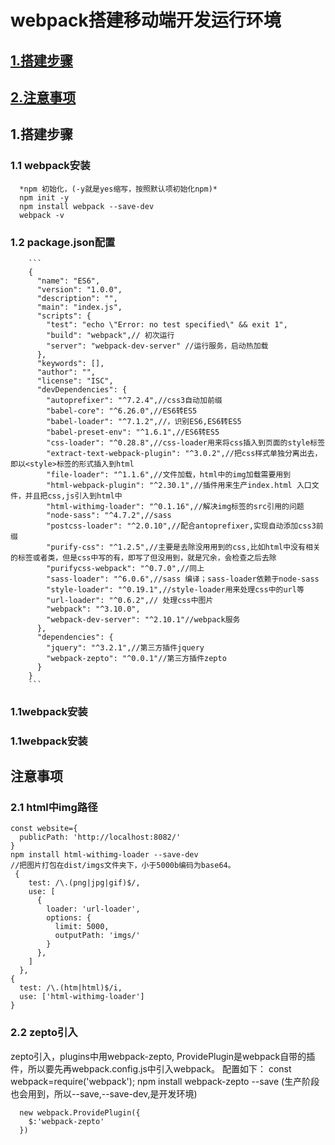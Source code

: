 # webpack搭建移动端开发运行环境
## [1.搭建步骤](#1)
## [2.注意事项](#2)

## <h2 id='1'>1.搭建步骤</h2>
### 1.1 webpack安装
      *npm 初始化，(-y就是yes缩写，按照默认项初始化npm)*
      npm init -y   
      npm install webpack --save-dev
      webpack -v
### 1.2 package.json配置
        ```
        {
          "name": "ES6",
          "version": "1.0.0",
          "description": "",
          "main": "index.js",
          "scripts": {
            "test": "echo \"Error: no test specified\" && exit 1",
            "build": "webpack",// 初次运行
            "server": "webpack-dev-server" //运行服务，启动热加载
          },
          "keywords": [],
          "author": "",
          "license": "ISC",
          "devDependencies": {
            "autoprefixer": "^7.2.4",//css3自动加前缀
            "babel-core": "^6.26.0",//ES6转ES5
            "babel-loader": "^7.1.2",//，识别ES6,ES6转ES5
            "babel-preset-env": "^1.6.1",//ES6转ES5
            "css-loader": "^0.28.8",//css-loader用来将css插入到页面的style标签
            "extract-text-webpack-plugin": "^3.0.2",//把css样式单独分离出去，即以<style>标签的形式插入到html
            "file-loader": "^1.1.6",//文件加载，html中的img加载需要用到
            "html-webpack-plugin": "^2.30.1",//插件用来生产index.html 入口文件，并且把css,js引入到html中
            "html-withimg-loader": "^0.1.16",//解决img标签的src引用的问题
            "node-sass": "^4.7.2",//sass
            "postcss-loader": "^2.0.10",//配合antoprefixer,实现自动添加css3前缀
            "purify-css": "^1.2.5",//主要是去除没用用到的css,比如html中没有相关的标签或者类，但是css中写的有，即写了但没用到，就是冗余，会检查之后去除
            "purifycss-webpack": "^0.7.0",//同上
            "sass-loader": "^6.0.6",//sass 编译；sass-loader依赖于node-sass
            "style-loader": "^0.19.1",//style-loader用来处理css中的url等
            "url-loader": "^0.6.2",// 处理css中图片
            "webpack": "^3.10.0",
            "webpack-dev-server": "^2.10.1"//webpack服务
          },
          "dependencies": {
            "jquery": "^3.2.1",//第三方插件jquery
            "webpack-zepto": "^0.0.1"//第三方插件zepto
          }
        }
        ```
### 1.1webpack安装
### 1.1webpack安装


## <h2 id='2'>注意事项</h2>
### 2.1 html中img路径
  ```
  const website={
    publicPath: 'http://localhost:8082/'
  } 
  npm install html-withimg-loader --save-dev
  //把图片打包在dist/imgs文件夹下，小于5000b编码为base64。
   {
      test: /\.(png|jpg|gif)$/,
      use: [
        {
          loader: 'url-loader',
          options: {
            limit: 5000,
            outputPath: 'imgs/'
          }
        },
      ]
    },
  {
    test: /\.(htm|html)$/i,
    use: ['html-withimg-loader']
  }
  ```
### 2.2 zepto引入
   zepto引入，plugins中用webpack-zepto, ProvidePlugin是webpack自带的插件，所以要先再webpack.config.js中引入webpack。 配置如下：
  const webpack=require('webpack'); 
   npm install webpack-zepto --save (生产阶段也会用到，所以--save,--save-dev,是开发环境)   
  ```
    new webpack.ProvidePlugin({
      $:'webpack-zepto'
    })
  ```
